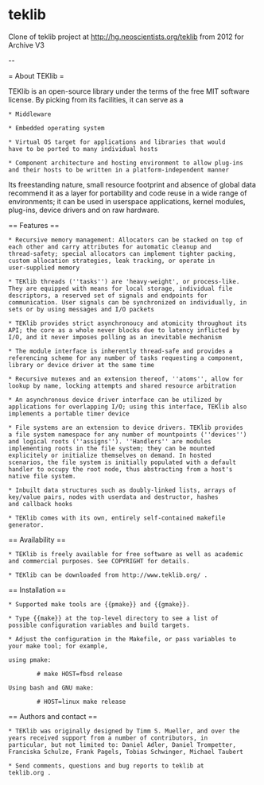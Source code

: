 # teklib
Clone of teklib project at http://hg.neoscientists.org/teklib 
from 2012 for Archive V3

--

= About TEKlib =

TEKlib is an open-source library under the terms of the free MIT
software license. By picking from its facilities, it can serve as a

	* Middleware

	* Embedded operating system

	* Virtual OS target for applications and libraries that would
	have to be ported to many individual hosts

	* Component architecture and hosting environment to allow plug-ins
	and their hosts to be written in a platform-independent manner

Its freestanding nature, small resource footprint and absence of
global data recommend it as a layer for portability and code reuse in
a wide range of environments; it can be used in userspace
applications, kernel modules, plug-ins, device drivers and on raw
hardware.

== Features ==

	* Recursive memory management: Allocators can be stacked on top of
	each other and carry attributes for automatic cleanup and
	thread-safety; special allocators can implement tighter packing,
	custom allocation strategies, leak tracking, or operate in
	user-supplied memory

	* TEKlib threads (''tasks'') are 'heavy-weight', or process-like.
	They are equipped with means for local storage, individual file
	descriptors, a reserved set of signals and endpoints for
	communication. User signals can be synchronized on individually, in
	sets or by using messages and I/O packets

	* TEKlib provides strict asynchronoucy and atomicity throughout its
	API; the core as a whole never blocks due to latency inflicted by
	I/O, and it never imposes polling as an inevitable mechanism

	* The module interface is inherently thread-safe and provides a
	referencing scheme for any number of tasks requesting a component,
	library or device driver at the same time

	* Recursive mutexes and an extension thereof, ''atoms'', allow for
	lookup by name, locking attempts and shared resource arbitration

	* An asynchronous device driver interface can be utilized by
	applications for overlapping I/O; using this interface, TEKlib also
	implements a portable timer device

	* File systems are an extension to device drivers. TEKlib provides
	a file system namespace for any number of mountpoints (''devices'')
	and logical roots (''assigns''). ''Handlers'' are modules
	implementing roots in the file system; they can be mounted
	explicitely or initialize themselves on demand. In hosted
	scenarios, the file system is initially populated with a default
	handler to occupy the root node, thus abstracting from a host's
	native file system.

	* Inbuilt data structures such as doubly-linked lists, arrays of
	key/value pairs, nodes with userdata and destructor, hashes
	and callback hooks

	* TEKlib comes with its own, entirely self-contained makefile
	generator.

== Availability ==

	* TEKlib is freely available for free software as well as academic
	and commercial purposes. See COPYRIGHT for details.

	* TEKlib can be downloaded from http://www.teklib.org/ .

== Installation ==

	* Supported make tools are {{pmake}} and {{gmake}}.

	* Type {{make}} at the top-level directory to see a list of
	possible configuration variables and build targets.

	* Adjust the configuration in the Makefile, or pass variables to
	your make tool; for example,

	using pmake:

			# make HOST=fbsd release

	Using bash and GNU make:

			# HOST=linux make release

== Authors and contact ==

	* TEKlib was originally designed by Timm S. Mueller, and over the
	years received support from a number of contributors, in
	particular, but not limited to: Daniel Adler, Daniel Trompetter,
	Franciska Schulze, Frank Pagels, Tobias Schwinger, Michael Taubert

	* Send comments, questions and bug reports to teklib at
	teklib.org .

